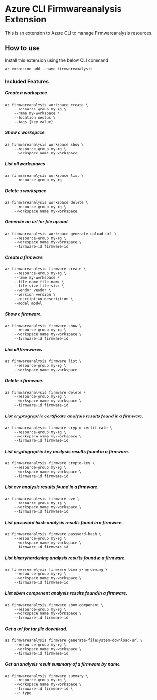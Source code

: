 # Azure CLI Firmwareanalysis Extension #
This is an extension to Azure CLI to manage Firmwareanalysis resources.

## How to use ##
Install this extension using the below CLI command
```
az extension add --name firmwareanalysis
```

### Included Features
##### Create a workspace
```
az firmwareanalysis workspace create \
    --resource-group my-rg \
    --name my-workspace \
    --location westus \
    --tags {key:value}
```

##### Show a workspace
```
az firmwareanalysis workspace show \
    --resource-group my-rg \
    --workspace-name my-workspace
```

##### List all workspaces
```
az firmwareanalysis workspace list \
    --resource-group my-rg
```

##### Delete a workspace
```
az firmwareanalysis workspace delete \
    --resource-group my-rg \
    --workspace-name my-workspace
```

##### Generate an url for file upload.
```
az firmwareanalysis workspace generate-upload-url \
    --resource-group my-rg \
    --workspace-name my-workspace \
    --firmware-id firmware-id
```

##### Create a firmware
```
az firmwareanalysis firmware create \
    --resource-group my-rg \
    --name my-workspace \
    --file-name file-name \
    --file-size file-size \
    --vendor vendor \
    --version version \
    --description description \
    --model model
```

##### Show a firmware.
```
az firmwareanalysis firmware show \
    --resource-group my-rg \
    --workspace-name my-workspace \
    --firmware-id firmware-id
```

##### List all firmwares.
```
az firmwareanalysis firmware list \
    --resource-group my-rg \
    --workspace-name my-workspace
```

##### Delete a firmware.
```
az firmwareanalysis firmware delete \
    --resource-group my-rg \
    --workspace-name my-workspace \
    --firmware-id firmware-id
```

##### List cryptographic certificate analysis results found in a firmware.
```
az firmwareanalysis firmware crypto-certificate \
    --resource-group my-rg \
    --workspace-name my-workspace \
    --firmware-id firmware-id
```

##### List cryptographic key analysis results found in a firmware.
```
az firmwareanalysis firmware crypto-key \
    --resource-group my-rg \
    --workspace-name my-workspace \
    --firmware-id firmware-id
```

##### List cve analysis results found in a firmware.
```
az firmwareanalysis firmware cve \
    --resource-group my-rg \
    --workspace-name my-workspace \
    --firmware-id firmware-id
```

##### List password hash analysis results found in a firmware.
```
az firmwareanalysis firmware password-hash \
    --resource-group my-rg \
    --workspace-name my-workspace \
    --firmware-id firmware-id
```

##### List binaryhardening analysis results found in a firmware.
```
az firmwareanalysis firmware binary-hardening \
    --resource-group my-rg \
    --workspace-name my-workspace \
    --firmware-id firmware-id
```

##### List sbom component analysis results found in a firmware.
```
az firmwareanalysis firmware sbom-component \
    --resource-group my-rg \
    --workspace-name my-workspace \
    --firmware-id firmware-id
```

##### Get a url for tar file download.
```
az firmwareanalysis firmware generate-filesystem-download-url \
    --resource-group my-rg \
    --workspace-name my-workspace \
    --firmware-id firmware-id
```

##### Get an analysis result summary of a firmware by name.
```
az firmwareanalysis firmware summary \
    --resource-group my-rg \
    --workspace-name my-workspace \
    --firmware-id firmware-id \
    --n type
```